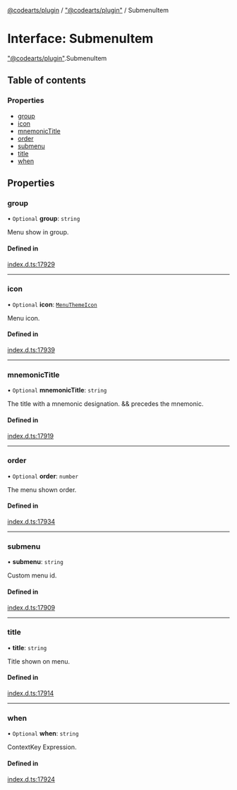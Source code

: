 [@codearts/plugin](../README.md) / ["@codearts/plugin"](../modules/_codearts_plugin_.md) / SubmenuItem

# Interface: SubmenuItem

["@codearts/plugin"](../modules/_codearts_plugin_.md).SubmenuItem

## Table of contents

### Properties

- [group](codearts_plugin_.SubmenuItem.md#group)
- [icon](codearts_plugin_.SubmenuItem.md#icon)
- [mnemonicTitle](codearts_plugin_.SubmenuItem.md#mnemonictitle)
- [order](codearts_plugin_.SubmenuItem.md#order)
- [submenu](codearts_plugin_.SubmenuItem.md#submenu)
- [title](codearts_plugin_.SubmenuItem.md#title)
- [when](codearts_plugin_.SubmenuItem.md#when)

## Properties

### group

• `Optional` **group**: `string`

Menu show in group.

#### Defined in

[index.d.ts:17929](https://github.com/shuyaqian/cloudide-plugin-api/blob/3fbdd11/index.d.ts#L17929)

___

### icon

• `Optional` **icon**: [`MenuThemeIcon`](codearts_plugin_.MenuThemeIcon.md)

Menu icon.

#### Defined in

[index.d.ts:17939](https://github.com/shuyaqian/cloudide-plugin-api/blob/3fbdd11/index.d.ts#L17939)

___

### mnemonicTitle

• `Optional` **mnemonicTitle**: `string`

The title with a mnemonic designation. && precedes the mnemonic.

#### Defined in

[index.d.ts:17919](https://github.com/shuyaqian/cloudide-plugin-api/blob/3fbdd11/index.d.ts#L17919)

___

### order

• `Optional` **order**: `number`

The menu shown order.

#### Defined in

[index.d.ts:17934](https://github.com/shuyaqian/cloudide-plugin-api/blob/3fbdd11/index.d.ts#L17934)

___

### submenu

• **submenu**: `string`

Custom menu id.

#### Defined in

[index.d.ts:17909](https://github.com/shuyaqian/cloudide-plugin-api/blob/3fbdd11/index.d.ts#L17909)

___

### title

• **title**: `string`

Title shown on menu.

#### Defined in

[index.d.ts:17914](https://github.com/shuyaqian/cloudide-plugin-api/blob/3fbdd11/index.d.ts#L17914)

___

### when

• `Optional` **when**: `string`

ContextKey Expression.

#### Defined in

[index.d.ts:17924](https://github.com/shuyaqian/cloudide-plugin-api/blob/3fbdd11/index.d.ts#L17924)
